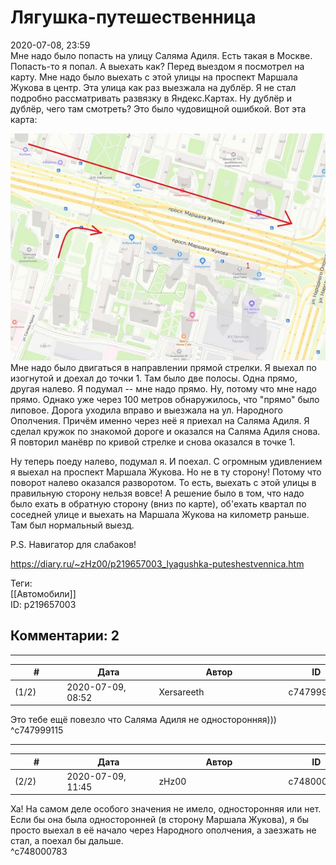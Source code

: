 Лягушка-путешественница
=======================

  
2020-07-08, 23:59  
 Мне надо было попасть на улицу Саляма Адиля. Есть такая в Москве. Попасть-то я попал. А выехать как? Перед выездом я посмотрел на карту. Мне надо было выехать с этой улицы на проспект Маршала Жукова в центр. Эта улица как раз выезжала на дублёр. Я не стал подробно рассматривать развязку в Яндекс.Картах. Ну дублёр и дублёр, чего там смотреть? Это было чудовищной ошибкой. Вот эта карта:   
   
   [![](pics/2LJod5fl.png)](https://i.imgur.com/2LJod5f.png)     
 Мне надо было двигаться в направлении прямой стрелки. Я выехал по изогнутой и доехал до точки 1. Там было две полосы. Одна прямо, другая налево. Я подумал -- мне надо прямо. Ну, потому что мне надо прямо. Однако уже через 100 метров обнаружилось, что "прямо" было липовое. Дорога уходила вправо и выезжала на ул. Народного Ополчения. Причём именно через неё я приехал на Саляма Адиля. Я сделал кружок по знакомой дороге и оказался на Саляма Адиля снова. Я повторил манёвр по кривой стрелке и снова оказался в точке 1.   
   
 Ну теперь поеду налево, подумал я. И поехал. С огромным удивлением я выехал на проспект Маршала Жукова. Но не в ту сторону! Потому что поворот налево оказался разворотом. То есть, выехать с этой улицы в правильную сторону нельзя вовсе! А решение было в том, что надо было ехать в обратную сторону (вниз по карте), об'ехать квартал по соседней улице и выехать на Маршала Жукова на километр раньше. Там был нормальный выезд.   
   
 P.S. Навигатор для слабаков!   
  
<https://diary.ru/~zHz00/p219657003_lyagushka-puteshestvennica.htm>  
  
Теги:  
[[Автомобили]]  
ID: p219657003  


Комментарии: 2
--------------

  


---



|         #         |              Дата              |                     Автор                     |           ID           |
| --- | --- | --- | --- |
| (1/2) | 2020-07-09, 08:52 | Xersareeth | c747999115 |

  
 Это тебе ещё повезло что Саляма Адиля не односторонняя)))   
 ^c747999115

---



|         #         |              Дата              |                     Автор                     |           ID           |
| --- | --- | --- | --- |
| (2/2) | 2020-07-09, 11:45 | zHz00 | c748000783 |

  
 Ха! На самом деле особого значения не имело, односторонняя или нет. Если бы она была односторонней (в сторону Маршала Жукова), я бы просто выехал в её начало через Народного ополчения, а заезжать не стал, а поехал бы дальше.   
 ^c748000783